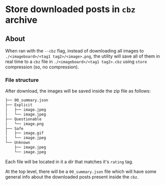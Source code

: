 # Store downloaded posts in `cbz` archive

## About

When ran with the `--cbz` flag, instead of downloading all images to `./<imageboard>/<tag1 tag2>/<image>.png`, the utility will save all of them in real time to a `cbz` file in `./<imageboard>/<tag1 tag2>.cbz` using `store` compression (so, no compression).

### File structure

After download, the images will be saved inside the zip file as follows:

```bash
├── 00_summary.json
├── Explicit
│   ├── image.jpeg
│   └── image.jpeg
├── Questionable
│   └── image.png
├── Safe
│   ├── image.gif
│   └── image.jpeg
└── Unknown
    ├── image.jpeg
    └── image.jpeg
```

Each file will be located in it a dir that matches it's `rating` tag.

At the top level, there will be a `00_summary.json` file which will have some general info about the downloaded posts present inside the `cbz`.

